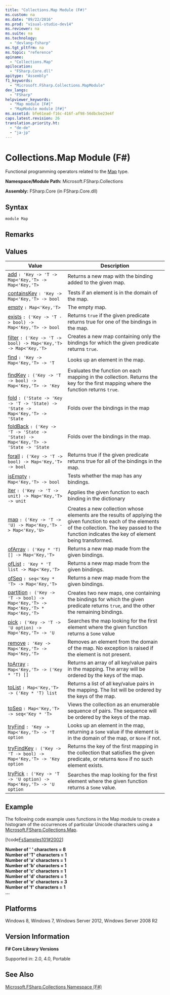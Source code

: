 ```yaml
---
title: "Collections.Map Module (F#)"
ms.custom: na
ms.date: "09/22/2016"
ms.prod: "visual-studio-dev14"
ms.reviewer: na
ms.suite: na
ms.technology: 
  - "devlang-fsharp"
ms.tgt_pltfrm: na
ms.topic: "reference"
apiname: 
  - "Collections.Map"
apilocation: 
  - "FSharp.Core.dll"
apitype: "Assembly"
f1_keywords: 
  - "Microsoft.FSharp.Collections.MapModule"
dev_langs: 
  - "FSharp"
helpviewer_keywords: 
  - "Map module [F#]"
  - "MapModule module [F#]"
ms.assetid: bfe61ead-f16c-416f-af98-56dbcbe23e4f
caps.latest.revision: 26
translation.priority.ht: 
  - "de-de"
  - "ja-jp"
---
```

# Collections.Map Module (F#)
Functional programming operators related to the [Map](../vs140/collections.map--key--value--class--fsharp-.md) type.  
  
 **Namespace/Module Path:** Microsoft.FSharp.Collections  
  
 **Assembly:** FSharp.Core (in FSharp.Core.dll)  
  
## Syntax  
  
```  
module Map  
```  
  
## Remarks  
  
## Values  
  
|Value|Description|  
|-----------|-----------------|  
|[add](../vs140/map.add--key--t--function--fsharp-.md)  `: 'Key -> 'T -> Map<'Key,'T> -> Map<'Key,'T>`|Returns a new map with the binding added to the given map.|  
|[containsKey](../vs140/map.containskey--key--t--function--fsharp-.md)  `: 'Key -> Map<'Key,'T> -> bool`|Tests if an element is in the domain of the map.|  
|[empty](../vs140/map.empty--key--t--type-function--fsharp-.md)  `: Map<'Key,'T>`|The empty map.|  
|[exists](../vs140/map.exists--key--t--function--fsharp-.md)  `: ('Key -> 'T -> bool) -> Map<'Key,'T> -> bool`|Returns `true` if the given predicate returns true for one of the bindings in the map.|  
|[filter](../vs140/map.filter--key--t--function--fsharp-.md)  `: ('Key -> 'T -> bool) -> Map<'Key,'T> -> Map<'Key,'T>`|Creates a new map containing only the bindings for which the given predicate returns `true`.|  
|[find](../vs140/map.find--key--t--function--fsharp-.md)  `: 'Key -> Map<'Key,'T> -> 'T`|Looks up an element in the map.|  
|[findKey](../vs140/map.findkey--key--t--function--fsharp-.md)  `: ('Key -> 'T -> bool) -> Map<'Key,'T> -> 'Key`|Evaluates the function on each mapping in the collection. Returns the key for the first mapping where the function returns `true`.|  
|[fold](../vs140/map.fold--key--t--state--function--fsharp-.md)  `: ('State -> 'Key -> 'T -> 'State) -> 'State -> Map<'Key,'T> -> 'State`|Folds over the bindings in the map|  
|[foldBack](../vs140/map.foldback--key--t--state--function--fsharp-.md)  `: ('Key -> 'T -> 'State -> 'State) -> Map<'Key,'T> -> 'State -> 'State`|Folds over the bindings in the map.|  
|[forall](../vs140/map.forall--key--t--function--fsharp-.md)  `: ('Key -> 'T -> bool) -> Map<'Key,'T> -> bool`|Returns true if the given predicate returns true for all of the bindings in the map.|  
|[isEmpty](../vs140/map.isempty--key--t--function--fsharp-.md)  `: Map<'Key,'T> -> bool`|Tests whether the map has any bindings.|  
|[iter](../vs140/map.iter--key--t--function--fsharp-.md)  `: ('Key -> 'T -> unit) -> Map<'Key,'T> -> unit`|Applies the given function to each binding in the dictionary|  
|[map](../vs140/map.map--key--t--u--function--fsharp-.md)  `: ('Key -> 'T -> 'U) -> Map<'Key,'T> -> Map<'Key,'U>`|Creates a new collection whose elements are the results of applying the given function to each of the elements of the collection. The key passed to the function indicates the key of element being transformed.|  
|[ofArray](../vs140/map.ofarray--key--t--function--fsharp-.md)  `: ('Key * 'T) [] -> Map<'Key,'T>`|Returns a new map made from the given bindings.|  
|[ofList](../vs140/map.oflist--key--t--function--fsharp-.md)  `: 'Key * 'T list -> Map<'Key,'T>`|Returns a new map made from the given bindings.|  
|[ofSeq](../vs140/map.ofseq--key--t--function--fsharp-.md)  `: seq<'Key * 'T> -> Map<'Key,'T>`|Returns a new map made from the given bindings.|  
|[partition](../vs140/map.partition--key--t--function--fsharp-.md)  `: ('Key -> 'T -> bool) -> Map<'Key,'T> -> Map<'Key,'T> * Map<'Key,'T>`|Creates two new maps, one containing the bindings for which the given predicate returns `true`, and the other the remaining bindings.|  
|[pick](../vs140/map.pick--key--t--u--function--fsharp-.md)  `: ('Key -> 'T -> 'U option) -> Map<'Key,'T> -> 'U`|Searches the map looking for the first element where the given function returns a `Some` value|  
|[remove](../vs140/map.remove--key--t--function--fsharp-.md)  `: 'Key -> Map<'Key,'T> -> Map<'Key,'T>`|Removes an element from the domain of the map. No exception is raised if the element is not present.|  
|[toArray](../vs140/map.toarray--key--t--function--fsharp-.md)  `: Map<'Key,'T> -> ('Key * 'T) []`|Returns an array of all key/value pairs in the mapping. The array will be ordered by the keys of the map.|  
|[toList](../vs140/map.tolist--key--t--function--fsharp-.md)  `: Map<'Key,'T> -> ('Key * 'T) list`|Returns a list of all key/value pairs in the mapping. The list will be ordered by the keys of the map.|  
|[toSeq](../vs140/map.toseq--key--t--function--fsharp-.md)  `: Map<'Key,'T> -> seq<'Key * 'T>`|Views the collection as an enumerable sequence of pairs. The sequence will be ordered by the keys of the map.|  
|[tryFind](../vs140/map.tryfind--key--t--function--fsharp-.md)  `: 'Key -> Map<'Key,'T> -> 'T option`|Looks up an element in the map, returning a `Some` value if the element is in the domain of the map, or `None` if not.|  
|[tryFindKey](../vs140/map.tryfindkey--key--t--function--fsharp-.md)  `: ('Key -> 'T -> bool) -> Map<'Key,'T> -> 'Key option`|Returns the key of the first mapping in the collection that satisfies the given predicate, or returns `None` if no such element exists.|  
|[tryPick](../vs140/map.trypick--key--t--u--function--fsharp-.md)  `: ('Key -> 'T -> 'U option) -> Map<'Key,'T> -> 'U option`|Searches the map looking for the first element where the given function returns a `Some` value.|  
  
## Example  
 The following code example uses functions in the Map module to create a histogram of the occurrences of particular Unicode characters using a [Microsoft.FSharp.Collections.Map](../vs140/collections.map--key--value--class--fsharp-.md).  
  
 [!code[FsSamples101#2002](../vs140/codesnippet/FSharp/collections.map-module--fsharp-_1.fs)]  
  
 **Number of ' ' characters = 8**  
**Number of 'T' characters = 1**  
**Number of 'a' characters = 1**  
**Number of 'b' characters = 1**  
**Number of 'c' characters = 1**  
**Number of 'd' characters = 1**  
**Number of 'e' characters = 3**  
**Number of 'f' characters = 1**  
**...**   
## Platforms  
 Windows 8, Windows 7, Windows Server 2012, Windows Server 2008 R2  
  
## Version Information  
 **F# Core Library Versions**  
  
 Supported in: 2.0, 4.0, Portable  
  
## See Also  
 [Microsoft.FSharp.Collections Namespace (F#)](../vs140/microsoft.fsharp.collections-namespace--fsharp-.md)
